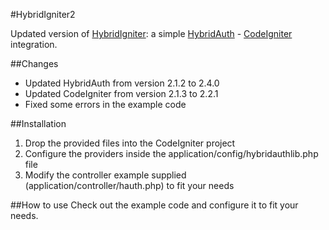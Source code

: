 #HybridIgniter2

Updated version of [HybridIgniter](https://github.com/andacata/HybridIgniter/):
a simple [HybridAuth](http://hybridauth.sourceforge.net/) - [CodeIgniter](http://ellislab.com/codeigniter) integration.

##Changes 
- Updated HybridAuth from version 2.1.2 to 2.4.0
- Updated CodeIgniter from version 2.1.3 to 2.2.1
- Fixed some errors in the example code

##Installation
1. Drop the provided files into the CodeIgniter project
2. Configure the providers inside the application/config/hybridauthlib.php file
3. Modify the controller example supplied (application/controller/hauth.php) to fit your needs

##How to use
Check out the example code and configure it to fit your needs.

